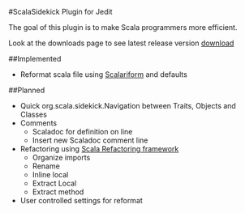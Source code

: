#ScalaSidekick Plugin for Jedit

The goal of this plugin is to make Scala programmers more efficient.

Look at the downloads page to see latest release version [download](http://github.com/StefanE/ScalaSidekick/downloads)


##Implemented

- Reformat scala file using [Scalariform](http://github.com/mdr/scalariform) and defaults

##Planned

- Quick org.scala.sidekick.Navigation between Traits, Objects and Classes
- Comments
  - Scaladoc for definition on line
  - Insert new Scaladoc comment line
- Refactoring using [Scala Refactoring framework](http://scala-refactoring.org/)
  - Organize imports
  - Rename
  - Inline local
  - Extract Local
  - Extract method
- User controlled settings for reformat